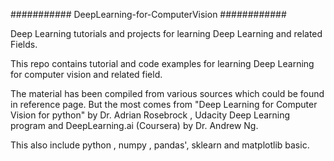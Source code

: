 ###########  DeepLearning-for-ComputerVision ############

Deep Learning tutorials and projects for learning Deep Learning and related Fields.

This repo contains tutorial and code examples for learning Deep Learning for computer vision and related field.

The material has been compiled from various sources which could be found in reference page. But the most comes from "Deep Learning for 
Computer Vision for python" by Dr. Adrian Rosebrock , Udacity Deep Learning program and DeepLearning.ai (Coursera) by Dr. Andrew Ng.

This also include python , numpy , pandas', sklearn and matplotlib basic. 

